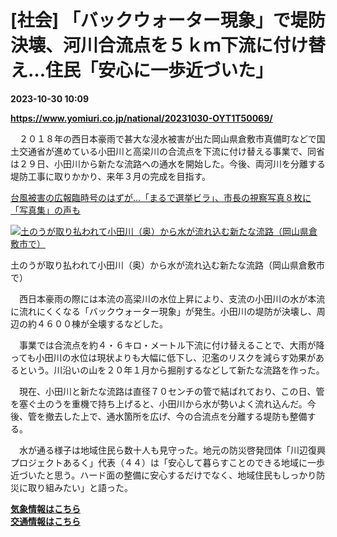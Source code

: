 # [社会] 「バックウォーター現象」で堤防決壊、河川合流点を５ｋｍ下流に付け替え…住民「安心に一歩近づいた」

**2023-10-30 10:09**

**https://www.yomiuri.co.jp/national/20231030-OYT1T50069/**

　２０１８年の西日本豪雨で甚大な浸水被害が出た岡山県倉敷市真備町などで国土交通省が進めている小田川と高梁川の合流点を下流に付け替える事業で、同省は２９日、小田川から新たな流路への通水を開始した。今後、両河川を分離する堤防工事に取りかかり、来年３月の完成を目指す。

[台風被害の広報臨時号のはずが…「まるで選挙ビラ」、市長の視察写真８枚に「写真集」の声も](https://www.yomiuri.co.jp/national/20231020-OYT1T50155/)

[![土のうが取り払われて小田川（奥）から水が流れ込む新たな流路（岡山県倉敷市で）](https://www.yomiuri.co.jp/media/2023/10/20231030-OYT1I50040-1.jpg)](https://www.yomiuri.co.jp/pluralphoto/20231030-OYT1I50040/)

土のうが取り払われて小田川（奥）から水が流れ込む新たな流路（岡山県倉敷市で）

　西日本豪雨の際には本流の高梁川の水位上昇により、支流の小田川の水が本流に流れにくくなる「バックウォーター現象」が発生。小田川の堤防が決壊し、周辺の約４６００棟が全壊するなどした。

　事業では合流点を約４・６キロ・メートル下流に付け替えることで、大雨が降っても小田川の水位は現状よりも大幅に低下し、氾濫のリスクを減らす効果があるという。川沿いの山を２０年１月から掘削するなどして新たな流路を作った。

　現在、小田川と新たな流路は直径７０センチの管で結ばれており、この日、管を塞ぐ土のうを重機で持ち上げると、小田川から水が勢いよく流れ込んだ。今後、管を撤去した上で、通水箇所を広げ、今の合流点を分離する堤防も整備する。

　水が通る様子は地域住民ら数十人も見守った。地元の防災啓発団体「川辺復興プロジェクトあるく」代表（４４）は「安心して暮らすことのできる地域に一歩近づいたと思う。ハード面の整備に安心するだけでなく、地域住民もしっかり防災に取り組みたい」と語った。

[**気象情報はこちら**](https://www.yomiuri.co.jp/weather/)  
[**交通情報はこちら**](https://www.yomiuri.co.jp/traffic/)